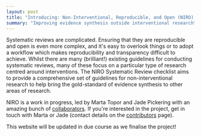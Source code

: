 ```yaml
---
layout: post
title: "Introducing: Non-Interventional, Reproducible, and Open (NIRO) Systematic Reviews"
summary: "Improving evidence synthesis outside interventional research"  
---
```


<p>
    Systematic reviews are complicated.
    Ensuring that they are reproducible and open is even more complex, and it's easy to overlook things or to adopt a workflow which makes reproducibility and transparency difficult to achieve.
    Whilst there are many (brilliant!) existing guidelines for conducting systematic reviews, many of these focus on a particular type of research centred around interventions.
    The NIRO Systematic Review checklist aims to provide a comprehensive set of guidelines for non-interventional research to help bring the gold-standard of evidence synthesis to other areas of research.
</p>
<p>
    NIRO is a work in progress, led by Marta Topor and Jade Pickering with an amazing bunch of <a href="https://niro-sr.netlify.com/contributors">collaborators</a>.
    If you're interested in the project, get in touch with Marta or Jade (contact details on the <a href="https://niro-sr.netlify.com/contributors">contributors</a> page).
</p>
<p>    
    This website will be updated in due course as we finalise the project!

</p>
